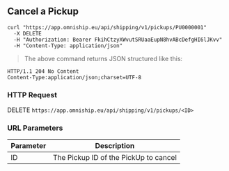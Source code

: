 ## Cancel a Pickup

```shell
curl "https://app.omniship.eu/api/shipping/v1/pickups/PU0000001"
  -X DELETE
  -H "Authorization: Bearer FkihCtzyXWvutSRUaaEupN8hvABcDefgHI6lJKvv"
  -H "Content-Type: application/json"
```

> The above command returns JSON structured like this:

```
HTTP/1.1 204 No Content
Content-Type:application/json;charset=UTF-8
```

### HTTP Request

<span class="http-verb delete">DELETE</span> `https://app.omniship.eu/api/shipping/v1/pickups/<ID>`

### URL Parameters

Parameter | Description
--------- | -----------
ID | The Pickup ID of the <span class="object">PickUp</span> to cancel
